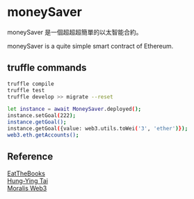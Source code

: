 # moneySaver

moneySaver 是一個超超超簡單的以太智能合約。  

moneySaver is a quite simple smart contract of Ethereum.  

## truffle commands
```bash
truffle compile
truffle test
truffle develop >> migrate --reset

let instance = await MoneySaver.deployed();
instance.setGoal(222);
instance.getGoal();
instance.getGoal({value: web3.utils.toWei('3', 'ether')});
web3.eth.getAccounts();
```

## Reference
[EatTheBooks](https://www.youtube.com/c/EatTheBlocks)  
[Hung-Ying Tai](https://www.youtube.com/c/%E6%88%B4%E5%AE%8F%E7%A9%8E)  
[Moralis Web3](https://www.youtube.com/channel/UCgWS9Q3P5AxCWyQLT2kQhBw)  